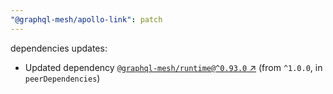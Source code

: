 ```yaml
---
"@graphql-mesh/apollo-link": patch
---
```

dependencies updates:
  - Updated dependency [`@graphql-mesh/runtime@^0.93.0` ↗︎](https://www.npmjs.com/package/@graphql-mesh/runtime/v/0.93.0) (from `^1.0.0`, in `peerDependencies`)
